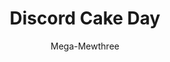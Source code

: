 ---
title: Discord Cake Day
author: Mega-Mewthree
description:
  Displays a cake next to the username of anyone whose account is having a Discord birthday! (Currently only displays in chat and member list.)
github: https://github.com/Mega-Mewthree
download: https://github.com/Mega-Mewthree/BetterDiscordPlugins/tree/master/Plugins/DiscordCakeDay
support: https://discordapp.com/invite/ZYND2Xd
tags:
images:
  - name: Discord Cake Day Preview
    image: https://i.imgur.com/KmgoZPY.png
layout: product
ghcommentid: 41
---
